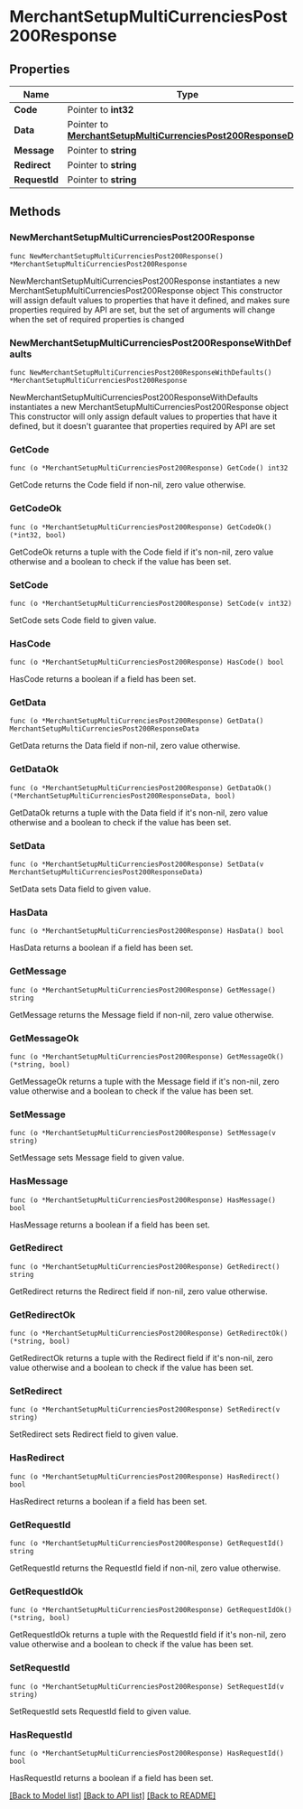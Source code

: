 # MerchantSetupMultiCurrenciesPost200Response

## Properties

Name | Type | Description | Notes
------------ | ------------- | ------------- | -------------
**Code** | Pointer to **int32** |  | [optional] 
**Data** | Pointer to [**MerchantSetupMultiCurrenciesPost200ResponseData**](MerchantSetupMultiCurrenciesPost200ResponseData.md) |  | [optional] 
**Message** | Pointer to **string** |  | [optional] 
**Redirect** | Pointer to **string** |  | [optional] 
**RequestId** | Pointer to **string** |  | [optional] 

## Methods

### NewMerchantSetupMultiCurrenciesPost200Response

`func NewMerchantSetupMultiCurrenciesPost200Response() *MerchantSetupMultiCurrenciesPost200Response`

NewMerchantSetupMultiCurrenciesPost200Response instantiates a new MerchantSetupMultiCurrenciesPost200Response object
This constructor will assign default values to properties that have it defined,
and makes sure properties required by API are set, but the set of arguments
will change when the set of required properties is changed

### NewMerchantSetupMultiCurrenciesPost200ResponseWithDefaults

`func NewMerchantSetupMultiCurrenciesPost200ResponseWithDefaults() *MerchantSetupMultiCurrenciesPost200Response`

NewMerchantSetupMultiCurrenciesPost200ResponseWithDefaults instantiates a new MerchantSetupMultiCurrenciesPost200Response object
This constructor will only assign default values to properties that have it defined,
but it doesn't guarantee that properties required by API are set

### GetCode

`func (o *MerchantSetupMultiCurrenciesPost200Response) GetCode() int32`

GetCode returns the Code field if non-nil, zero value otherwise.

### GetCodeOk

`func (o *MerchantSetupMultiCurrenciesPost200Response) GetCodeOk() (*int32, bool)`

GetCodeOk returns a tuple with the Code field if it's non-nil, zero value otherwise
and a boolean to check if the value has been set.

### SetCode

`func (o *MerchantSetupMultiCurrenciesPost200Response) SetCode(v int32)`

SetCode sets Code field to given value.

### HasCode

`func (o *MerchantSetupMultiCurrenciesPost200Response) HasCode() bool`

HasCode returns a boolean if a field has been set.

### GetData

`func (o *MerchantSetupMultiCurrenciesPost200Response) GetData() MerchantSetupMultiCurrenciesPost200ResponseData`

GetData returns the Data field if non-nil, zero value otherwise.

### GetDataOk

`func (o *MerchantSetupMultiCurrenciesPost200Response) GetDataOk() (*MerchantSetupMultiCurrenciesPost200ResponseData, bool)`

GetDataOk returns a tuple with the Data field if it's non-nil, zero value otherwise
and a boolean to check if the value has been set.

### SetData

`func (o *MerchantSetupMultiCurrenciesPost200Response) SetData(v MerchantSetupMultiCurrenciesPost200ResponseData)`

SetData sets Data field to given value.

### HasData

`func (o *MerchantSetupMultiCurrenciesPost200Response) HasData() bool`

HasData returns a boolean if a field has been set.

### GetMessage

`func (o *MerchantSetupMultiCurrenciesPost200Response) GetMessage() string`

GetMessage returns the Message field if non-nil, zero value otherwise.

### GetMessageOk

`func (o *MerchantSetupMultiCurrenciesPost200Response) GetMessageOk() (*string, bool)`

GetMessageOk returns a tuple with the Message field if it's non-nil, zero value otherwise
and a boolean to check if the value has been set.

### SetMessage

`func (o *MerchantSetupMultiCurrenciesPost200Response) SetMessage(v string)`

SetMessage sets Message field to given value.

### HasMessage

`func (o *MerchantSetupMultiCurrenciesPost200Response) HasMessage() bool`

HasMessage returns a boolean if a field has been set.

### GetRedirect

`func (o *MerchantSetupMultiCurrenciesPost200Response) GetRedirect() string`

GetRedirect returns the Redirect field if non-nil, zero value otherwise.

### GetRedirectOk

`func (o *MerchantSetupMultiCurrenciesPost200Response) GetRedirectOk() (*string, bool)`

GetRedirectOk returns a tuple with the Redirect field if it's non-nil, zero value otherwise
and a boolean to check if the value has been set.

### SetRedirect

`func (o *MerchantSetupMultiCurrenciesPost200Response) SetRedirect(v string)`

SetRedirect sets Redirect field to given value.

### HasRedirect

`func (o *MerchantSetupMultiCurrenciesPost200Response) HasRedirect() bool`

HasRedirect returns a boolean if a field has been set.

### GetRequestId

`func (o *MerchantSetupMultiCurrenciesPost200Response) GetRequestId() string`

GetRequestId returns the RequestId field if non-nil, zero value otherwise.

### GetRequestIdOk

`func (o *MerchantSetupMultiCurrenciesPost200Response) GetRequestIdOk() (*string, bool)`

GetRequestIdOk returns a tuple with the RequestId field if it's non-nil, zero value otherwise
and a boolean to check if the value has been set.

### SetRequestId

`func (o *MerchantSetupMultiCurrenciesPost200Response) SetRequestId(v string)`

SetRequestId sets RequestId field to given value.

### HasRequestId

`func (o *MerchantSetupMultiCurrenciesPost200Response) HasRequestId() bool`

HasRequestId returns a boolean if a field has been set.


[[Back to Model list]](../README.md#documentation-for-models) [[Back to API list]](../README.md#documentation-for-api-endpoints) [[Back to README]](../README.md)


